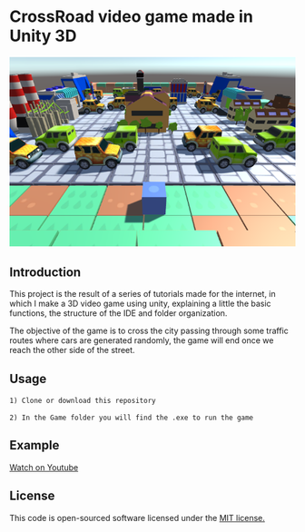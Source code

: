 # CrossRoad video game made in Unity 3D

![Example](img/home.png)

## Introduction

This project is the result of a series of tutorials made for the internet, in which I make a 3D video game using unity, explaining a little the basic functions, the structure of the IDE and folder organization.

The objective of the game is to cross the city passing through some traffic routes where cars are generated randomly, the game will end once we reach the other side of the street.

## Usage

```
1) Clone or download this repository
```

```
2) In the Game folder you will find the .exe to run the game
```

## Example 

[Watch on Youtube](https://youtu.be/KyTSw56466Y)

## License

This code is open-sourced software licensed under the [MIT license.](https://opensource.org/licenses/MIT)